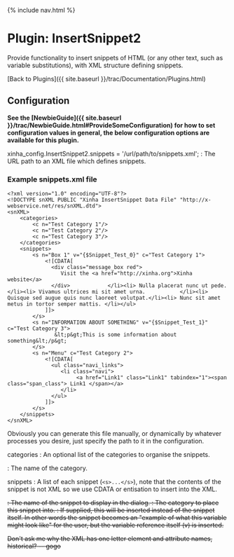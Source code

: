 {% include nav.html %}

# Plugin: InsertSnippet2 

Provide functionality to insert snippets of HTML (or any other text, such as variable substitutions), with XML structure defining snippets.


[Back to Plugins]({{ site.baseurl }}/trac/Documentation/Plugins.html)

## Configuration

**See the [NewbieGuide]({{ site.baseurl }}/trac/NewbieGuide.html#ProvideSomeConfiguration) for how to set configuration values in general, the below configuration options are available for this plugin.**


  xinha_config.InsertSnippet2.snippets = '/url/path/to/snippets.xml';
  :    The URL path to an XML file which defines snippets.


### Example snippets.xml file


```
<?xml version="1.0" encoding="UTF-8"?>
<!DOCTYPE snXML PUBLIC "Xinha InsertSnippet Data File" "http://x-webservice.net/res/snXML.dtd">
<snXML>
    <categories>
        <c n="Test Category 1"/>
        <c n="Test Category 2"/>
        <c n="Test Category 3"/>
    </categories>
    <snippets>
        <s n="Box 1" v="{$Snippet_Test_0}" c="Test Category 1">
            <![CDATA[
              <div class="message_box red">
                 Visit the <a href="http://xinha.org">Xinha website</a>
              </div>            </li><li> Nulla placerat nunc ut pede.                 </li><li> Vivamus ultrices mi sit amet urna.           </li><li> Quisque sed augue quis nunc laoreet volutpat.</li><li> Nunc sit amet metus in tortor semper mattis. </li></ul>
            ]]>
        </s>
        <s n="INFORMATION ABOUT SOMETHING" v="{$Snippet_Test_1}" c="Test Category 3">
               &lt;p&gt;This is some information about something&lt;/p&gt;
        </s>
        <s n="Menu" c="Test Category 2">
            <![CDATA[
              <ul class="navi_links">
                 <li class="navi">
                      <a href="Link1" class="Link1" tabindex="1"><span class="span_class"> Link1 </span></a>
                 </li>
              </ul>
            ]]>
        </s>
    </snippets>
</snXML>
```


Obviously you can generate this file manually, or dynamically by whatever processes you desire, just specify the path to it in the configuration.

  categories
  :    An optional list of the categories to organise the snippets.

  <c n="...">
  :    The name of the category.

  snippets
  :    A list of each snippet (`<s>...</s>`), note that the contents of the snippet is not XML so we use CDATA or entisation to insert into the XML.
    
  <s n="...">
  :      The name of the snippet to display in the dialog.

  <s c="...">
  :      The category to place this snippet into.

  <s v="...">
  :      If supplied, this will be inserted instead of the snippet itself.  In other words the snippet becomes an "example of what this variable might look like" for the user, but the variable reference itself (v) is inserted.

Don't ask me why the XML has one letter element and attribute names, historical? -- gogo
